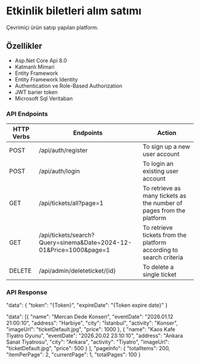 
# Etkinlik biletleri alım satımı 

Çevrimiçi ürün satışı yapılan platform.

  
## Özellikler

* Asp.Net Core Api 8.0
* Katmanlı Mimari
* Entity Framework
* Entity Framework Identity
* Authentication ve Role-Based Authorization
* JWT barier token
* Microsoft Sql Veritaban

### API Endpoints
| HTTP Verbs | Endpoints | Action |
| --- | --- | --- |
| POST | /api/auth/register | To sign up a new user account |
| POST | /api/auth/login | To login an existing user account |
| GET | /api/tickets/all?page=1 | To retrieve as many tickets as the number of pages from the platform  |
| GET | /api/tickets/search?Query=sinema&Date=2024-12-01&Price=1000&page=1 | To retrieve tickets from the platform according to search criteria |
| DELETE | /api/admin/deleteticket/{id} | To delete a single ticket |

### API Response

"data": 
{
    "token": "{Token}",
    "expireDate": "{Token expire date}"
}

"data": 
[{
    "name": "Mercan Dede Konseri",
    "eventDate": "2026.01.12 21:00:10",
    "address": "Harbiye",
    "city": "İstanbul",
    "activity": "Konser",
    "imageUrl": "ticketDefault.jpg",
    "price": 1000
},
{
    "name": "Kaos Kafe Tiyatro Oyunu",
    "eventDate": "2026.20.02 23:10:10",
    "address": "Ankara Sanat Tiyatrosu",
    "city": "Ankara",
    "activity": "Tiyatro",
    "imageUrl": "ticketDefault.jpg",
    "price": 500
}
],
"pageInfo": 
{
"totalItems": 200,
"itemPerPage": 2,
"currentPage": 1,
"totalPages": 100
}
